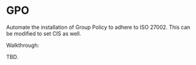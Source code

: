# GPO
Automate the installation of Group Policy to adhere to ISO 27002. This can be modified to set CIS as well. 

Walkthrough:

TBD. 
